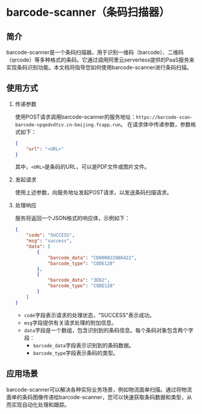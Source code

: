 # barcode-scanner（条码扫描器）

## 简介

barcode-scanner是一个条码扫描器，用于识别一维码（barcode）、二维码（qrcode）等多种格式的条码。它通过调用阿里云serverless提供的PaaS服务来实现条码识别功能。本文档将指导您如何使用barcode-scanner进行条码扫描。

## 使用方式

1. 传递参数

   使用POST请求调用barcode-scanner的服务地址：`https://barcode-scan-barcode-vpqedvdtcv.cn-beijing.fcapp.run`。
   在请求体中传递参数，参数格式如下：

   ```json
   {
       "url": "<URL>"
   }
   ```

   其中，`<URL>`是条码的URL，可以是PDF文件或图片文件。

2. 发起请求

   使用上述参数，向服务地址发起POST请求，以发送条码扫描请求。

3. 处理响应

   服务将返回一个JSON格式的响应体，示例如下：

   ```json
   {
       "code": "SUCCESS",
       "msg": "success",
       "data": [
           {
               "barcode_data": "CD000022986422",
               "barcode_type": "CODE128"
           },
           {
               "barcode_data": "3E62",
               "barcode_type": "CODE128"
           }
       ]
   }
   ```

   - `code`字段表示请求的处理状态，"SUCCESS"表示成功。
   - `msg`字段提供有关请求处理的附加信息。
   - `data`字段是一个数组，包含识别到的条码信息。每个条码对象包含两个字段：
     - `barcode_data`字段表示识别到的条码数据。
     - `barcode_type`字段表示条码的类型。

## 应用场景

barcode-scanner可以解决各种实际业务场景，例如物流面单扫描。通过将物流面单的条码图像传递给barcode-scanner，您可以快速获取条码数据和类型，从而实现自动化处理和跟踪。
